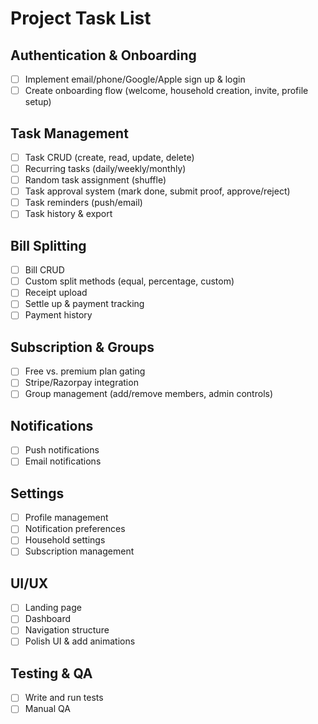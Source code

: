 # Project Task List

## Authentication & Onboarding
- [ ] Implement email/phone/Google/Apple sign up & login
- [ ] Create onboarding flow (welcome, household creation, invite, profile setup)

## Task Management
- [ ] Task CRUD (create, read, update, delete)
- [ ] Recurring tasks (daily/weekly/monthly)
- [ ] Random task assignment (shuffle)
- [ ] Task approval system (mark done, submit proof, approve/reject)
- [ ] Task reminders (push/email)
- [ ] Task history & export

## Bill Splitting
- [ ] Bill CRUD
- [ ] Custom split methods (equal, percentage, custom)
- [ ] Receipt upload
- [ ] Settle up & payment tracking
- [ ] Payment history

## Subscription & Groups
- [ ] Free vs. premium plan gating
- [ ] Stripe/Razorpay integration
- [ ] Group management (add/remove members, admin controls)

## Notifications
- [ ] Push notifications
- [ ] Email notifications

## Settings
- [ ] Profile management
- [ ] Notification preferences
- [ ] Household settings
- [ ] Subscription management

## UI/UX
- [ ] Landing page
- [ ] Dashboard
- [ ] Navigation structure
- [ ] Polish UI & add animations

## Testing & QA
- [ ] Write and run tests
- [ ] Manual QA 